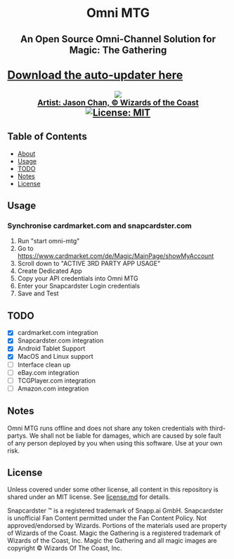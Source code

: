 <p>
    <h1 align="center">
            Omni MTG
    </h1>
    <h2 align="center">
     An Open Source Omni-Channel Solution for Magic: The Gathering
    <h2>
    <big>
      <a href="https://github.com/snapcardster/omni-mtg/releases/download/3/omni-mtg.zip">Download the auto-updater here</a>
    </big>
</p>


<p align="center">
    <a href="http://gatherer.wizards.com/Pages/Card/Details.aspx?multiverseid=288937">
        <img src="https://227rsi2stdr53e3wto2skssd7xe-wpengine.netdna-ssl.com/wp-content/uploads/2014/08/ominscience-730x280.png"><br>
      <small>Artist: Jason Chan, © Wizards of the Coast</small>
    </a>
    <br>
    <a href="./license.md">
        <img src="https://img.shields.io/badge/License-MIT-lightgrey.svg" alt="License: MIT">
    </a>
</p>

## Table of Contents

<ul>
  <li><a href="#about">About</a></li>
  <li><a href="#usage">Usage</a></li>
  <li><a href="#notes">TODO</a></li>
  <li><a href="#notes">Notes</a></li>
  <li><a href="#license">License</a></li>
</ul>


## Usage


### Synchronise cardmarket.com and snapcardster.com

1. Run "start omni-mtg" 
2. Go to https://www.cardmarket.com/de/Magic/MainPage/showMyAccount
3. Scroll down to "ACTIVE 3RD PARTY APP USAGE"
4. Create Dedicated App
5. Copy your API credentials into Omni MTG
6. Enter your Snapcardster Login credentials
7. Save and Test

## TODO

- [x] cardmarket.com integration
- [x] Snapcardster.com integration
- [x] Android Tablet Support
- [x] MacOS and Linux support
- [ ] Interface clean up
- [ ] eBay.com integration
- [ ] TCGPlayer.com integration
- [ ] Amazon.com integration

## Notes

Omni MTG runs offline and does not share any token credentials with third-partys. We shall not be liable for damages, which are caused by sole fault of any person deployed by you when using this software. Use at your own risk. 

## License

Unless covered under some other license, all content in this repository is shared under an MIT license. See [license.md](./license.md) for details.

Snapcardster ™ is a registered trademark of Snapp.ai GmbH. Snapcardster is unofficial Fan Content permitted under the Fan Content Policy. Not approved/endorsed by Wizards. Portions of the materials used are property of Wizards of the Coast. Magic the Gathering is a registered trademark of Wizards of the Coast, Inc. Magic the Gathering and all magic images are copyright © Wizards Of The Coast, Inc.
